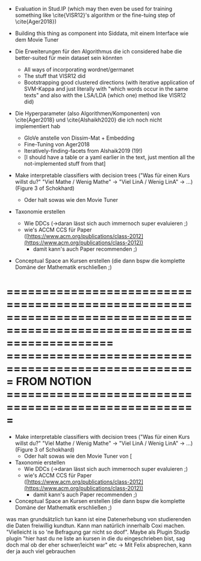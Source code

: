 * Evaluation in Stud.IP (which may then even be used for training something like \cite{VISR12}'s algorithm or the fine-tuing step of \cite{Ager2018})
* Building this thing as component into Siddata, mit einem Interface wie dem Movie Tuner

* Die Erweiterungen für den Algorithmus die ich considered habe die better-suited für mein dataset sein könnten
    * All ways of incorporating wordnet/germanet
    * The stuff that VISR12 did
    * Bootstrapping good clustered directions (with iterative application of SVM-Kappa and just literally with "which words occur in the same texts" and also with the LSA/LDA (which one) method like VISR12 did)


* Die Hyperparameter (also Algorithmen/Komponenten) von \cite{Ager2018} und \cite{Alshaikh2020} die ich noch nicht implementiert hab
    * GloVe anstelle von Dissim-Mat + Embedding
    * Fine-Tuning von Ager2018
    * Iteratively-finding-facets from Alshaik2019 (19!)
    * [I should have a table or a yaml earlier in the text, just mention all the not-implemented stuff from that]


* Make interpretable classifiers with decision trees ("Was für einen Kurs willst du?" "Viel Mathe / Wenig Mathe" -> "Viel LinA / Wenig LinA" -> ...) (Figure 3 of Schokhard)
    * Oder halt sowas wie den Movie Tuner 
* Taxonomie erstellen
    * Wie DDCs (->daran lässt sich auch immernoch super evaluieren ;)
    * wie's ACCM CCS für Paper ([https://www.acm.org/publications/class-2012](https://www.acm.org/publications/class-2012))
        * damit kann's auch Paper recommenden ;)
* Conceptual Space an Kursen erstellen (die dann bspw die komplette Domäne der Mathematik erschließen ;)


=======================================================================================================================
===================================================== FROM NOTION =====================================================
=======================================================================================================================



- Make interpretable classifiers with decision trees ("Was für einen Kurs willst du?" "Viel Mathe / Wenig Mathe" -> "Viel LinA / Wenig LinA" -> ...) (Figure 3 of Schokhard)
    - Oder halt sowas wie den Movie Tuner von [
- Taxonomie erstellen
    - Wie DDCs (->daran lässt sich auch immernoch super evaluieren ;)
    - wie's ACCM CCS für Paper ([https://www.acm.org/publications/class-2012](https://www.acm.org/publications/class-2012))
        - damit kann's auch Paper recommenden ;)
- Conceptual Space an Kursen erstellen (die dann bspw die komplette Domäne der Mathematik erschließen ;)

was man grundsätzlich tun kann ist eine Datenerhebung von studierenden die Daten freiwillig kundtun. Kann man natürlich innerhalb Coxi machen. "Vielleicht is so 'ne Befragung gar nicht so doof". Maybe als Plugin Studip plugin "hier hast du ne liste an kursen in die du eingeschrieben bist, sag doch mal ob der eher schwer/leicht war" etc -> Mit Felix absprechen, kann der ja auch viel gebrauchen
